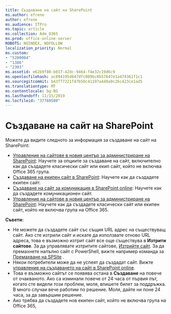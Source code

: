 ```yaml
---
title: Създаване на сайт на SharePoint
ms.author: efrene
author: efrene
ms.audience: ITPro
ms.topic: article
ms.collection: Adm_O365
ms.prod: office-online-server
ROBOTS: NOINDEX, NOFOLLOW
localization_priority: Normal
ms.custom:
- "5200004"
- "1386"
- "2303"
ms.assetid: e62b9f80-b017-42dc-9464-f4e32c19d6c9
ms.openlocfilehash: ac894195d847dfc009bc0b57647e1a474361f1c1
ms.sourcegitcommit: b43f77221f47b50c41197a448a9c26c423ce1ad5
ms.translationtype: MT
ms.contentlocale: bg-BG
ms.lasthandoff: 11/15/2019
ms.locfileid: "37769580"
---
```

# <a name="create-a-sharepoint-site"></a>Създаване на сайт на SharePoint

Можете да видите следното за информация за създаване на сайт на SharePoint:
- [Управление на сайтове в новия център за администриране на SharePoint](https://docs.microsoft.com/sharepoint/manage-site-creation): Научете за опциите за създаване на сайт, включително как да създадете класически сайт или екип сайт, който не включва Office 365 група.
- [Създаване на екипен сайт в SharePoint](https://support.office.com/article/create-a-team-site-in-sharepoint-ef10c1e7-15f3-42a3-98aa-b5972711777d): Научете как да създадете екипен сайт.
- [Създаване на сайт за комуникация в SharePoint online](https://support.office.com/article/7fb44b20-a72f-4d2c-9173-fc8f59ba50eb): Научете как да създадете комуникационен сайт.
- [Управление на сайтове в новия център за администриране на SharePoint](https://docs.microsoft.com/sharepoint/manage-sites-in-new-admin-center#create-a-site): Научете как да създадете класически сайт или екипен сайт, който не включва група на Office 365.


  
**Съвети:**
- Не можете да създадете сайт със същия URL адрес на съществуващ сайт. Ако сте изтрили сайт и искате да използвате отново URL адреса, това е възможно изтрит сайт все още съществува в **Изтрити сайтове**. За да управлявате изтритите сайтове, [Изтрийте сайт](https://docs.microsoft.com/sharepoint/manage-sites-in-new-admin-center#delete-a-site). За да премахнете напълно сайт с PowerShell, вижте например команда за [Премахване на SPSite](https://docs.microsoft.com/sharepoint/manage-sites-in-new-admin-center#delete-a-site) .
- Някои потребители може да не успеят да създадат сайт. Вижте [управление на създаването на сайт в SharePoint online](https://docs.microsoft.com/sharepoint/manage-site-creation).
- Това е възможно сайтът се появява остана в **Създаване** на повече от очакваното. Ако са изминали повече от 24 часа от първия път, когато сте видели този проблем, моля, впишете билет за поддръжка. В много случаи вече работим по решение. Моля, дайте ни поне 24 часа, за да завършим решение.
- Ако трябва да създадете нов екипен сайт, който не включва група на Office 365, 


